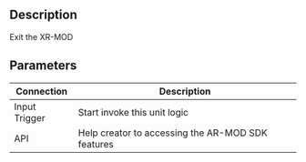 ## Description

Exit the XR-MOD

## Parameters

| Connection    | Description                                       |
| ------------- | ------------------------------------------------- |
| Input Trigger | Start invoke this unit logic                      |
| API           | Help creator to accessing the AR-MOD SDK features |
